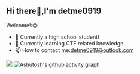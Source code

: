 ## Hi there👋,I'm detme0919

Welcome!:😋 

- 🌱 Currently a high school student!
- 🔭 Currently learning CTF related knowledge.
- 📫 How to contact me:detme0919@outlook.com

![](https://github-readme-stats.vercel.app/api?username=detme0919&show_icons=true&theme=transparent) 
[![Ashutosh's github activity graph](https://github-readme-activity-graph.vercel.app/graph?username=detme0919&theme=vue)](https://github.com/ashutosh00710/github-readme-activity-graph)
<!--
**detme0919/detme0919** is a ✨ _special_ ✨ repository because its `README.md` (this file) appears on your GitHub profile.

Here are some ideas to get you started:

- 🔭 I’m currently working on ...
- 🌱 I’m currently learning ...
- 👯 I’m looking to collaborate on ...
- 🤔 I’m looking for help with ...
- 💬 Ask me about ...
- 📫 How to reach me: ...
- 😄 Pronouns: ...
- ⚡ Fun fact: ...
-->
